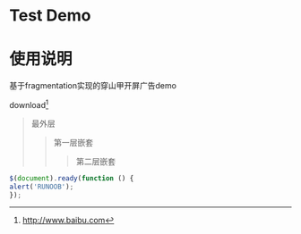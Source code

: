 # Test Demo

# 使用说明
基于fragmentation实现的穿山甲开屏广告demo

download[^RUNOOB]

[^RUNOOB]: http://www.baibu.com
> 最外层
> > 第一层嵌套
> > > 第二层嵌套

```javascript
$(document).ready(function () {
alert('RUNOOB');
});
```
